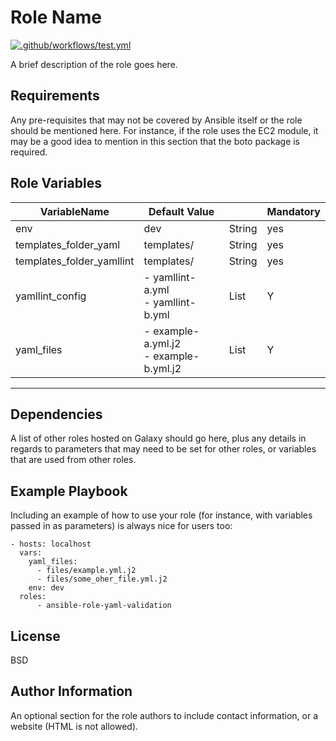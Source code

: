 Role Name
=========

[![.github/workflows/test.yml](https://github.com/airdata/ansible-role-yaml-validation/actions/workflows/test.yml/badge.svg)](https://github.com/airdata/ansible-role-yaml-validation/actions/workflows/test.yml)

A brief description of the role goes here.

Requirements
------------

Any pre-requisites that may not be covered by Ansible itself or the role should be mentioned here. For instance, if the role uses the EC2 module, it may be a good idea to mention in this section that the boto package is required.

Role Variables
--------------

| VariableName              	| Default Value                            	|        	| Mandatory 	|
|---------------------------	|------------------------------------------	|--------	|-----------	|
| env                       	| dev                                      	| String 	| yes       	|
| templates_folder_yaml     	| templates/                               	| String 	| yes       	|
| templates_folder_yamllint 	| templates/                               	| String 	| yes       	|
| yamllint_config           	| - yamllint-a.yml<br>- yamllint-b.yml     	| List   	| Y         	|
| yaml_files                	| - example-a.yml.j2<br>- example-b.yml.j2 	| List   	| Y         	|
-----------------------------------------------------------------------------

Dependencies
------------

A list of other roles hosted on Galaxy should go here, plus any details in regards to parameters that may need to be set for other roles, or variables that are used from other roles.

Example Playbook
----------------

Including an example of how to use your role (for instance, with variables passed in as parameters) is always nice for users too:

    - hosts: localhost
      vars:
        yaml_files:
          - files/example.yml.j2
          - files/some_oher_file.yml.j2
        env: dev
      roles:
          - ansible-role-yaml-validation

License
-------

BSD

Author Information
------------------

An optional section for the role authors to include contact information, or a website (HTML is not allowed).
